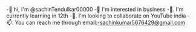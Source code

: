 

-👋  hi, I'm @sachinTendulkar00000
-🤗  I'm interested in business
-🌱. I'm currently learning in 12th
-💞. I'm looking to collaborate on YouTube india
-📫. You can reach me through email:-sachinkumar5676429@gmail.com
